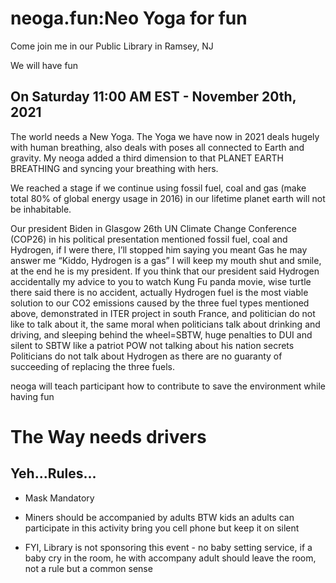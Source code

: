 neoga.fun:Neo Yoga for fun
==========================
Come join me in our Public Library in Ramsey, NJ

We will have fun

## On Saturday 11:00 AM EST - November 20th, 2021
 
 The world needs a New Yoga. The Yoga we have now in 2021 deals hugely with human breathing, also  deals with poses all connected to Earth and gravity. My neoga added a third dimension to that PLANET EARTH BREATHING and syncing your breathing with hers.
 
We reached a stage if we continue using fossil fuel, coal and gas (make total 80% of global energy usage in 2016) in our lifetime planet earth will not be inhabitable.


Our president Biden in Glasgow 26th UN Climate Change Conference (COP26) in his political presentation mentioned fossil fuel, coal and Hydrogen, if I were there, I’ll stopped him saying you meant Gas he may answer me “Kiddo, Hydrogen is a gas” I will keep my mouth shut and smile, at the end he is my president. If you think that our president said Hydrogen accidentally  my advice to you to watch Kung Fu panda movie, wise turtle there said there is no accident, actually Hydrogen fuel is the most viable solution to our CO2 emissions caused by the three fuel types mentioned above, demonstrated in ITER project in south France, and politician do not like to talk about it, the same moral when politicians talk about drinking and driving, and sleeping behind the wheel=SBTW, huge penalties to DUI and silent to SBTW like a patriot POW not talking about his nation secrets
Politicians do not talk about Hydrogen as there are no guaranty of succeeding of replacing the three fuels.

neoga will teach participant how to contribute to save the environment while having fun 

# The Way needs drivers


## Yeh...Rules...


* Mask Mandatory

* Miners should be accompanied by adults BTW kids an adults can participate in this activity bring you cell phone but keep it on silent

* FYI, Library is not sponsoring this event - no baby setting service, if a baby cry in the room, he with accompany adult should leave the room, not a rule but a common sense
